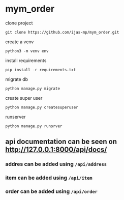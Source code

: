 # mym_order

clone project
```
git clone https://github.com/ijas-mp/mym_order.git
```
create a venv

```
python3 -m venv env
```
install requirements
```
pip install -r requirements.txt
```
migrate db
```
python manage.py migrate
```
create super user
```
python manage.py createsuperuser
```
runserver
```
python manage.py runsrver
```

## api documentation can be seen on http://127.0.0.1:8000/api/docs/

### addres can be added using `/api/address`

### item can be added using `/api/item`

### order can be added using `/api/order`